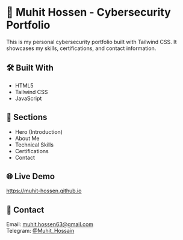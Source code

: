 # 🔐 Muhit Hossen - Cybersecurity Portfolio

This is my personal cybersecurity portfolio built with Tailwind CSS. It showcases my skills, certifications, and contact information.

## 🛠️ Built With
- HTML5
- Tailwind CSS
- JavaScript

## 📂 Sections
- Hero (Introduction)
- About Me
- Technical Skills
- Certifications
- Contact

## 🌐 Live Demo
https://muhit-hossen.github.io

## 📧 Contact
Email: muhit.hossen63@gmail.com  
Telegram: [@Muhit_Hossain](https://t.me/Muhit_Hossain)
